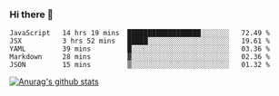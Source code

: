 ### Hi there 👋



<!--
**webB1an/webB1an** is a ✨ _special_ ✨ repository because its `README.md` (this file) appears on your GitHub profile.

Here are some ideas to get you started:

- 🔭 I’m currently working on ...
- 🌱 I’m currently learning ...
- 👯 I’m looking to collaborate on ...
- 🤔 I’m looking for help with ...
- 💬 Ask me about ...
- 📫 How to reach me: ...
- 😄 Pronouns: ...
- ⚡ Fun fact: ...
-->

<!--START_SECTION:waka-->
```text
JavaScript   14 hrs 19 mins  ██████████████████░░░░░░░   72.49 % 
JSX          3 hrs 52 mins   █████░░░░░░░░░░░░░░░░░░░░   19.61 % 
YAML         39 mins         █░░░░░░░░░░░░░░░░░░░░░░░░   03.36 % 
Markdown     28 mins         ▓░░░░░░░░░░░░░░░░░░░░░░░░   02.36 % 
JSON         15 mins         ▒░░░░░░░░░░░░░░░░░░░░░░░░   01.32 % 
```
<!--END_SECTION:waka-->


[![Anurag's github stats](https://github-readme-stats.vercel.app/api?username=webB1an&show_icons=true&theme=radical)](https://github.com/anuraghazra/github-readme-stats)

